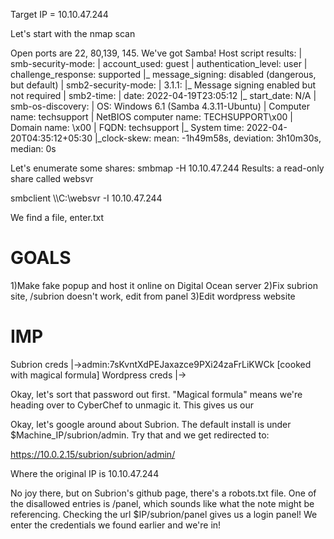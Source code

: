 Target IP = 10.10.47.244


Let's start with the nmap scan

Open ports are 22, 80,139, 145. We've got Samba!
Host script results:
| smb-security-mode: 
|   account_used: guest
|   authentication_level: user
|   challenge_response: supported
|_  message_signing: disabled (dangerous, but default)
| smb2-security-mode: 
|   3.1.1: 
|_    Message signing enabled but not required
| smb2-time: 
|   date: 2022-04-19T23:05:12
|_  start_date: N/A
| smb-os-discovery: 
|   OS: Windows 6.1 (Samba 4.3.11-Ubuntu)
|   Computer name: techsupport
|   NetBIOS computer name: TECHSUPPORT\x00
|   Domain name: \x00
|   FQDN: techsupport
|_  System time: 2022-04-20T04:35:12+05:30
|_clock-skew: mean: -1h49m58s, deviation: 3h10m30s, median: 0s

Let's enumerate some shares: smbmap -H 10.10.47.244
Results: a read-only share called websvr

smbclient \\\\C:\\websvr -I 10.10.47.244

We find a file, enter.txt

GOALS
=====
1)Make fake popup and host it online on Digital Ocean server
2)Fix subrion site, /subrion doesn't work, edit from panel
3)Edit wordpress website

IMP
===
Subrion creds
|->admin:7sKvntXdPEJaxazce9PXi24zaFrLiKWCk [cooked with magical formula]
Wordpress creds
|->

Okay, let's sort that password out first. "Magical formula" means we're heading over to CyberChef to unmagic it.
This gives us our 

Okay, let's google around about Subrion. The default install is under $Machine_IP/subrion/admin. Try that and we get redirected to:

https://10.0.2.15/subrion/subrion/admin/

Where the original IP is 10.10.47.244

No joy there, but on Subrion's github page, there's a robots.txt file. 
One of the disallowed entries is /panel, which sounds like what the note might be referencing. 
Checking the url $IP/subrion/panel gives us a login panel! We enter the credentials we found earlier and we're in!
